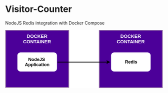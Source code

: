# Visitor-Counter
NodeJS Redis integration with Docker Compose


![alt text](https://raw.githubusercontent.com/AZACRIrachid/Visitor-Counter/master/img/multi-container-app.png)
